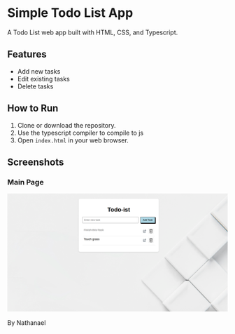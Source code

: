 # Simple Todo List App

A Todo List web app built with HTML, CSS, and Typescript.

## Features

- Add new tasks
- Edit existing tasks
- Delete tasks

## How to Run

1. Clone or download the repository.
2. Use the typescript compiler to compile to js
3. Open `index.html` in your web browser.

## Screenshots

### Main Page

![Main Page](screenshots/todo.png)

By Nathanael
